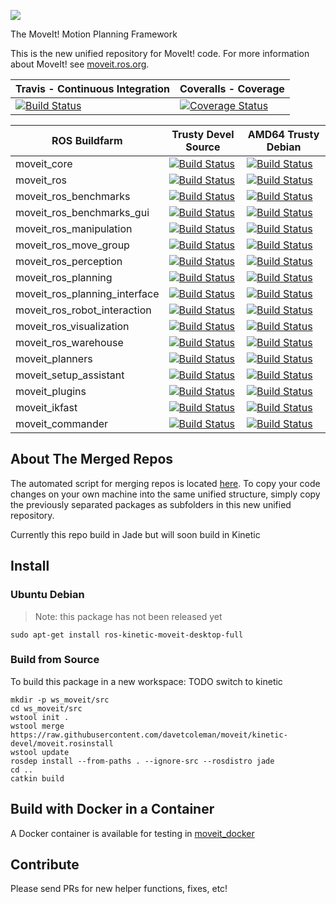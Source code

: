 ![](http://moveit.ros.org/wordpress/wp-content/uploads/2014/01/moveit-title-small.png)

The MoveIt! Motion Planning Framework

This is the new unified repository for MoveIt! code. For more information about MoveIt! see [moveit.ros.org](moveit.ros.org).

Travis - Continuous Integration | Coveralls - Coverage
------------------------------- | --------------------
[![Build Status](https://travis-ci.org/davetcoleman/moveit.svg)](https://travis-ci.org/davetcoleman/moveit) | [![Coverage Status](https://coveralls.io/repos/github/davetcoleman/moveit/badge.svg?branch=kinetic-devel)](https://coveralls.io/github/davetcoleman/moveit?branch=kinetic-devel)

ROS Buildfarm | Trusty Devel Source | AMD64 Trusty Debian
------------- | ------------------- | -------------------
moveit_core | [![Build Status](http://build.ros.org/buildStatus/icon?job=Jsrc_uT__moveit_core__ubuntu_trusty__source)](http://build.ros.org/view/Jsrc_uT/job/Jsrc_uT__moveit_core__ubuntu_trusty__source/) | [![Build Status](http://build.ros.org/buildStatus/icon?job=Jbin_uT64__moveit_core__ubuntu_trusty_amd64__binary)](http://build.ros.org/view/Jbin_uT64/job/Jbin_uT64__moveit_core__ubuntu_trusty_amd64__binary/)
moveit_ros | [![Build Status](http://build.ros.org/buildStatus/icon?job=Jsrc_uT__moveit_ros__ubuntu_trusty__source)](http://build.ros.org/view/Jsrc_uT/job/Jsrc_uT__moveit_ros__ubuntu_trusty__source/) | [![Build Status](http://build.ros.org/buildStatus/icon?job=Jbin_uT64__moveit_ros__ubuntu_trusty_amd64__binary)](http://build.ros.org/view/Jbin_uT64/job/Jbin_uT64__moveit_ros__ubuntu_trusty_amd64__binary/)
moveit_ros_benchmarks | [![Build Status](http://build.ros.org/buildStatus/icon?job=Jsrc_uT__moveit_ros_benchmarks__ubuntu_trusty__source)](http://build.ros.org/view/Jsrc_uT/job/Jsrc_uT__moveit_ros_benchmarks__ubuntu_trusty__source/) | [![Build Status](http://build.ros.org/buildStatus/icon?job=Jbin_uT64__moveit_ros_benchmarks__ubuntu_trusty_amd64__binary)](http://build.ros.org/view/Jbin_uT64/job/Jbin_uT64__moveit_ros_benchmarks__ubuntu_trusty_amd64__binary/)
moveit_ros_benchmarks_gui | [![Build Status](http://build.ros.org/buildStatus/icon?job=Jsrc_uT__moveit_ros_benchmarks_gui__ubuntu_trusty__source)](http://build.ros.org/view/Jsrc_uT/job/Jsrc_uT__moveit_ros_benchmarks_gui__ubuntu_trusty__source/) | [![Build Status](http://build.ros.org/buildStatus/icon?job=Jbin_uT64__moveit_ros_benchmarks_gui__ubuntu_trusty_amd64__binary)](http://build.ros.org/view/Jbin_uT64/job/Jbin_uT64__moveit_ros_benchmarks_gui__ubuntu_trusty_amd64__binary/)
moveit_ros_manipulation | [![Build Status](http://build.ros.org/buildStatus/icon?job=Jsrc_uT__moveit_ros_manipulation__ubuntu_trusty__source)](http://build.ros.org/view/Jsrc_uT/job/Jsrc_uT__moveit_ros_manipulation__ubuntu_trusty__source/) | [![Build Status](http://build.ros.org/buildStatus/icon?job=Jbin_uT64__moveit_ros_manipulation__ubuntu_trusty_amd64__binary)](http://build.ros.org/view/Jbin_uT64/job/Jbin_uT64__moveit_ros_manipulation__ubuntu_trusty_amd64__binary/)
moveit_ros_move_group | [![Build Status](http://build.ros.org/buildStatus/icon?job=Jsrc_uT__moveit_ros_move_group__ubuntu_trusty__source)](http://build.ros.org/view/Jsrc_uT/job/Jsrc_uT__moveit_ros_move_group__ubuntu_trusty__source/) | [![Build Status](http://build.ros.org/buildStatus/icon?job=Jbin_uT64__moveit_ros_move_group__ubuntu_trusty_amd64__binary)](http://build.ros.org/view/Jbin_uT64/job/Jbin_uT64__moveit_ros_move_group__ubuntu_trusty_amd64__binary/)
moveit_ros_perception | [![Build Status](http://build.ros.org/buildStatus/icon?job=Jsrc_uT__moveit_ros_perception__ubuntu_trusty__source)](http://build.ros.org/view/Jsrc_uT/job/Jsrc_uT__moveit_ros_perception__ubuntu_trusty__source/) | [![Build Status](http://build.ros.org/buildStatus/icon?job=Jbin_uT64__moveit_ros_perception__ubuntu_trusty_amd64__binary)](http://build.ros.org/view/Jbin_uT64/job/Jbin_uT64__moveit_ros_perception__ubuntu_trusty_amd64__binary/)
moveit_ros_planning | [![Build Status](http://build.ros.org/buildStatus/icon?job=Jsrc_uT__moveit_ros_planning__ubuntu_trusty__source)](http://build.ros.org/view/Jsrc_uT/job/Jsrc_uT__moveit_ros_planning__ubuntu_trusty__source/) | [![Build Status](http://build.ros.org/buildStatus/icon?job=Jbin_uT64__moveit_ros_planning__ubuntu_trusty_amd64__binary)](http://build.ros.org/view/Jbin_uT64/job/Jbin_uT64__moveit_ros_planning__ubuntu_trusty_amd64__binary/)
moveit_ros_planning_interface | [![Build Status](http://build.ros.org/buildStatus/icon?job=Jsrc_uT__moveit_ros_planning_interface__ubuntu_trusty__source)](http://build.ros.org/view/Jsrc_uT/job/Jsrc_uT__moveit_ros_planning_interface__ubuntu_trusty__source/) | [![Build Status](http://build.ros.org/buildStatus/icon?job=Jbin_uT64__moveit_ros_planning_interface__ubuntu_trusty_amd64__binary)](http://build.ros.org/view/Jbin_uT64/job/Jbin_uT64__moveit_ros_planning_interface__ubuntu_trusty_amd64__binary/)
moveit_ros_robot_interaction | [![Build Status](http://build.ros.org/buildStatus/icon?job=Jsrc_uT__moveit_ros_robot_interaction__ubuntu_trusty__source)](http://build.ros.org/view/Jsrc_uT/job/Jsrc_uT__moveit_ros_robot_interaction__ubuntu_trusty__source/) | [![Build Status](http://build.ros.org/buildStatus/icon?job=Jbin_uT64__moveit_ros_robot_interaction__ubuntu_trusty_amd64__binary)](http://build.ros.org/view/Jbin_uT64/job/Jbin_uT64__moveit_ros_robot_interaction__ubuntu_trusty_amd64__binary/)
moveit_ros_visualization | [![Build Status](http://build.ros.org/buildStatus/icon?job=Jsrc_uT__moveit_ros_visualization__ubuntu_trusty__source)](http://build.ros.org/view/Jsrc_uT/job/Jsrc_uT__moveit_ros_visualization__ubuntu_trusty__source/) | [![Build Status](http://build.ros.org/buildStatus/icon?job=Jbin_uT64__moveit_ros_visualization__ubuntu_trusty_amd64__binary)](http://build.ros.org/view/Jbin_uT64/job/Jbin_uT64__moveit_ros_visualization__ubuntu_trusty_amd64__binary/)
moveit_ros_warehouse | [![Build Status](http://build.ros.org/buildStatus/icon?job=Jsrc_uT__moveit_ros_warehouse__ubuntu_trusty__source)](http://build.ros.org/view/Jsrc_uT/job/Jsrc_uT__moveit_ros_warehouse__ubuntu_trusty__source/) | [![Build Status](http://build.ros.org/buildStatus/icon?job=Jbin_uT64__moveit_ros_warehouse__ubuntu_trusty_amd64__binary)](http://build.ros.org/view/Jbin_uT64/job/Jbin_uT64__moveit_ros_warehouse__ubuntu_trusty_amd64__binary/)
moveit_planners | [![Build Status](http://build.ros.org/buildStatus/icon?job=Jsrc_uT__moveit_planners__ubuntu_trusty__source)](http://build.ros.org/view/Jsrc_uT/job/Jsrc_uT__moveit_planners__ubuntu_trusty__source/) | [![Build Status](http://build.ros.org/buildStatus/icon?job=Jbin_uT64__moveit_planners__ubuntu_trusty_amd64__binary)](http://build.ros.org/view/Jbin_uT64/job/Jbin_uT64__moveit_planners__ubuntu_trusty_amd64__binary/)
moveit_setup_assistant | [![Build Status](http://build.ros.org/buildStatus/icon?job=Jsrc_uT__moveit_setup_assistant__ubuntu_trusty__source)](http://build.ros.org/view/Jsrc_uT/job/Jsrc_uT__moveit_setup_assistant__ubuntu_trusty__source/) | [![Build Status](http://build.ros.org/buildStatus/icon?job=Jbin_uT64__moveit_setup_assistant__ubuntu_trusty_amd64__binary)](http://build.ros.org/view/Jbin_uT64/job/Jbin_uT64__moveit_setup_assistant__ubuntu_trusty_amd64__binary/)
moveit_plugins | [![Build Status](http://build.ros.org/buildStatus/icon?job=Jsrc_uT__moveit_plugins__ubuntu_trusty__source)](http://build.ros.org/view/Jsrc_uT/job/Jsrc_uT__moveit_plugins__ubuntu_trusty__source/) | [![Build Status](http://build.ros.org/buildStatus/icon?job=Jbin_uT64__moveit_plugins__ubuntu_trusty_amd64__binary)](http://build.ros.org/view/Jbin_uT64/job/Jbin_uT64__moveit_plugins__ubuntu_trusty_amd64__binary/)
moveit_ikfast | [![Build Status](http://build.ros.org/buildStatus/icon?job=Jsrc_uT__moveit_ikfast__ubuntu_trusty__source)](http://build.ros.org/view/Jsrc_uT/job/Jsrc_uT__moveit_ikfast__ubuntu_trusty__source/) | [![Build Status](http://build.ros.org/buildStatus/icon?job=Jbin_uT64__moveit_ikfast__ubuntu_trusty_amd64__binary)](http://build.ros.org/view/Jbin_uT64/job/Jbin_uT64__moveit_ikfast__ubuntu_trusty_amd64__binary/)
moveit_commander | [![Build Status](http://build.ros.org/buildStatus/icon?job=Jsrc_uT__moveit_commander__ubuntu_trusty__source)](http://build.ros.org/view/Jsrc_uT/job/Jsrc_uT__moveit_commander__ubuntu_trusty__source/) | [![Build Status](http://build.ros.org/buildStatus/icon?job=Jbin_uT64__moveit_commander__ubuntu_trusty_amd64__binary)](http://build.ros.org/view/Jbin_uT64/job/Jbin_uT64__moveit_commander__ubuntu_trusty_amd64__binary/)

## About The Merged Repos

The automated script for merging repos is located [here](https://github.com/davetcoleman/moveit_merge/tree/master). To copy your code changes on your own machine into the same unified structure, simply copy the previously separated packages as subfolders in this new unified repository.

Currently this repo build in Jade but will soon build in Kinetic

## Install

### Ubuntu Debian

> Note: this package has not been released yet

    sudo apt-get install ros-kinetic-moveit-desktop-full

### Build from Source

To build this package in a new workspace:  TODO switch to kinetic

    mkdir -p ws_moveit/src
    cd ws_moveit/src
    wstool init .
    wstool merge https://raw.githubusercontent.com/davetcoleman/moveit/kinetic-devel/moveit.rosinstall
    wstool update
    rosdep install --from-paths . --ignore-src --rosdistro jade
    cd ..
    catkin build

## Build with Docker in a Container

A Docker container is available for testing in [moveit_docker](https://github.com/davetcoleman/moveit_docker)

## Contribute

Please send PRs for new helper functions, fixes, etc!
